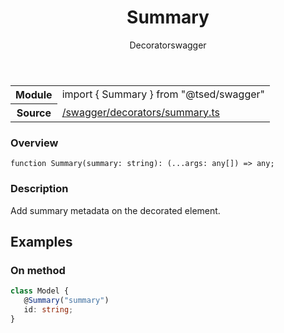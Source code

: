 
<header class="symbol-info-header"><h1 id="summary">Summary</h1><label class="symbol-info-type-label decorator">Decorator</label><label class="api-type-label swagger" title="swagger">swagger</label></header>
<!-- summary -->
<section class="symbol-info"><table class="is-full-width"><tbody><tr><th>Module</th><td><div class="lang-typescript"><span class="token keyword">import</span> { Summary }&nbsp;<span class="token keyword">from</span>&nbsp;<span class="token string">"@tsed/swagger"</span></div></td></tr><tr><th>Source</th><td><a href="https://github.com/Romakita/ts-express-decorators/blob/v4.23.2/src//swagger/decorators/summary.ts#L0-L0">/swagger/decorators/summary.ts</a></td></tr></tbody></table></section>
<!-- overview -->


### Overview


<pre><code class="typescript-lang ">function <span class="token function">Summary</span><span class="token punctuation">(</span>summary<span class="token punctuation">:</span> <span class="token keyword">string</span><span class="token punctuation">)</span><span class="token punctuation">:</span> <span class="token punctuation">(</span>...args<span class="token punctuation">:</span> <span class="token keyword">any</span><span class="token punctuation">[</span><span class="token punctuation">]</span><span class="token punctuation">)</span> => <span class="token keyword">any</span><span class="token punctuation">;</span></code></pre>


<!-- Parameters -->

<!-- Description -->


### Description

Add summary metadata on the decorated element.

## Examples
### On method

```typescript
class Model {
   @Summary("summary")
   id: string;
}
```

<!-- Members -->

